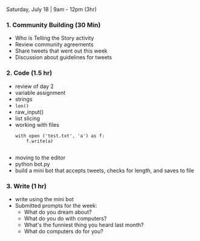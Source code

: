 Saturday, July 18 | 9am - 12pm (3hr)

### 1. Community Building (30 Min)
  * Who is Telling the Story activity  
  * Review community agreements
  * Share tweets that went out this week 
  * Discussion about guidelines for tweets

### 2. Code (1.5 hr)
- review of day 2
- variable assignment
- strings
- `len()`
- raw_input()
- list slicing
- working with files
     ```
     with open ('test.txt', 'a') as f:
         f.write(a)
         
    ```
- moving to the editor
- python bot.py
- build a mini bot that accepts tweets, checks for length, and saves to file

### 3. Write (1 hr)
  * write using the mini bot
  * Submitted prompts for the week:
      - What do you dream about? 
      - What do you do with computers?
      - What's the funniest thing you heard last month? 
      - What do computers do for you?
